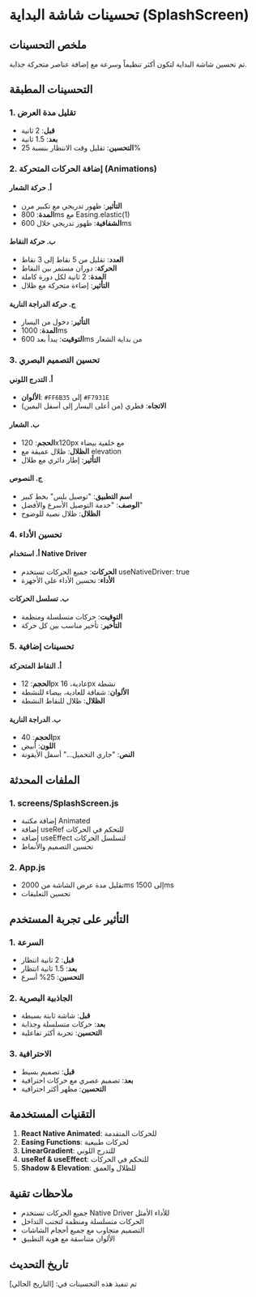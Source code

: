 # تحسينات شاشة البداية (SplashScreen)

## ملخص التحسينات

تم تحسين شاشة البداية لتكون أكثر تنظيماً وسرعة مع إضافة عناصر متحركة جذابة.

## التحسينات المطبقة

### 1. تقليل مدة العرض
- **قبل**: 2 ثانية
- **بعد**: 1.5 ثانية
- **التحسين**: تقليل وقت الانتظار بنسبة 25%

### 2. إضافة الحركات المتحركة (Animations)

#### أ. حركة الشعار
- **التأثير**: ظهور تدريجي مع تكبير مرن
- **المدة**: 800ms مع Easing.elastic(1)
- **الشفافية**: ظهور تدريجي خلال 600ms

#### ب. حركة النقاط
- **العدد**: تقليل من 5 نقاط إلى 3 نقاط
- **الحركة**: دوران مستمر بين النقاط
- **المدة**: 2 ثانية لكل دورة كاملة
- **التأثير**: إضاءة متحركة مع ظلال

#### ج. حركة الدراجة النارية
- **التأثير**: دخول من اليسار
- **المدة**: 1000ms
- **التوقيت**: يبدأ بعد 600ms من بداية الشعار

### 3. تحسين التصميم البصري

#### أ. التدرج اللوني
- **الألوان**: `#FF6B35` إلى `#F7931E`
- **الاتجاه**: قطري (من أعلى اليسار إلى أسفل اليمين)

#### ب. الشعار
- **الحجم**: 120x120px مع خلفية بيضاء
- **الظلال**: ظلال عميقة مع elevation
- **التأثير**: إطار دائري مع ظلال

#### ج. النصوص
- **اسم التطبيق**: "توصيل بلس" بخط كبير
- **الوصف**: "خدمة التوصيل الأسرع والأفضل"
- **الظلال**: ظلال نصية للوضوح

### 4. تحسين الأداء

#### أ. استخدام Native Driver
- **الحركات**: جميع الحركات تستخدم useNativeDriver: true
- **الأداء**: تحسين الأداء على الأجهزة

#### ب. تسلسل الحركات
- **التوقيت**: حركات متسلسلة ومنظمة
- **التأخير**: تأخير مناسب بين كل حركة

### 5. تحسينات إضافية

#### أ. النقاط المتحركة
- **الحجم**: 12px عادية، 16px نشطة
- **الألوان**: شفافة للعادية، بيضاء للنشطة
- **الظلال**: ظلال للنقاط النشطة

#### ب. الدراجة النارية
- **الحجم**: 40px
- **اللون**: أبيض
- **النص**: "جاري التحميل..." أسفل الأيقونة

## الملفات المحدثة

### 1. screens/SplashScreen.js
- إضافة مكتبة Animated
- إضافة useRef للتحكم في الحركات
- إضافة useEffect لتسلسل الحركات
- تحسين التصميم والأنماط

### 2. App.js
- تقليل مدة عرض الشاشة من 2000ms إلى 1500ms
- تحسين التعليقات

## التأثير على تجربة المستخدم

### 1. السرعة
- **قبل**: 2 ثانية انتظار
- **بعد**: 1.5 ثانية انتظار
- **التحسين**: 25% أسرع

### 2. الجاذبية البصرية
- **قبل**: شاشة ثابتة بسيطة
- **بعد**: حركات متسلسلة وجذابة
- **التحسين**: تجربة أكثر تفاعلية

### 3. الاحترافية
- **قبل**: تصميم بسيط
- **بعد**: تصميم عصري مع حركات احترافية
- **التحسين**: مظهر أكثر احترافية

## التقنيات المستخدمة

1. **React Native Animated**: للحركات المتقدمة
2. **Easing Functions**: لحركات طبيعية
3. **LinearGradient**: للتدرج اللوني
4. **useRef & useEffect**: للتحكم في الحركات
5. **Shadow & Elevation**: للظلال والعمق

## ملاحظات تقنية

- جميع الحركات تستخدم Native Driver للأداء الأمثل
- الحركات متسلسلة ومنظمة لتجنب التداخل
- التصميم متجاوب مع جميع أحجام الشاشات
- الألوان متناسقة مع هوية التطبيق

## تاريخ التحديث

تم تنفيذ هذه التحسينات في: [التاريخ الحالي] 